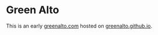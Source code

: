 # Green Alto

This is an early [greenalto.com](http://squarescale.com) hosted on [greenalto.github.io](greenalto.github.io).
